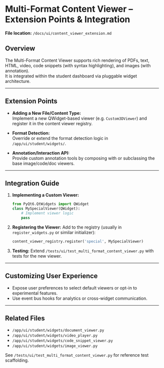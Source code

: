 # Multi-Format Content Viewer – Extension Points & Integration

**File location:** `/docs/ui/content_viewer_extension.md`

## Overview

The Multi-Format Content Viewer supports rich rendering of PDFs, text, HTML, video, code snippets (with syntax highlighting), and images (with annotation).  
It is integrated within the student dashboard via pluggable widget architecture.

---

## Extension Points

- **Adding a New File/Content Type:**  
  Implement a new QWidget-based viewer (e.g. `Custom3DViewer`) and register it in the content viewer registry.

- **Format Detection:**  
  Override or extend the format detection logic in `/app/ui/student/widgets/`.

- **Annotation/Interaction API:**  
  Provide custom annotation tools by composing with or subclassing the base image/code/doc viewers.

---

## Integration Guide

1. **Implementing a Custom Viewer:**
    ```python
    from PyQt6.QtWidgets import QWidget
    class MySpecialViewer(QWidget):
        # Implement viewer logic
        pass
    ```

2. **Registering the Viewer:**
    Add to the registry (usually in `register_widgets.py` or similar initializer):

    ```python
    content_viewer_registry.register('special', MySpecialViewer)
    ```

3. **Testing:**
    Extend `/tests/ui/test_multi_format_content_viewer.py` with tests for the new viewer.

---

## Customizing User Experience

- Expose user preferences to select default viewers or opt-in to experimental features.
- Use event bus hooks for analytics or cross-widget communication.

---

## Related Files

- `/app/ui/student/widgets/document_viewer.py`
- `/app/ui/student/widgets/video_player.py`
- `/app/ui/student/widgets/code_snippet_viewer.py`
- `/app/ui/student/widgets/image_viewer.py`

See `/tests/ui/test_multi_format_content_viewer.py` for reference test scaffolding.